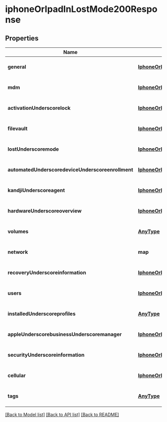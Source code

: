 # iphoneOrIpadInLostMode200Response

## Properties
Name | Type | Description | Notes
------------ | ------------- | ------------- | -------------
**general** | [**IphoneOrIpadInLostMode200ResponseGeneral**](IphoneOrIpadInLostMode200ResponseGeneral.md) |  | [optional] [default to null]
**mdm** | [**IphoneOrIpadInLostMode200ResponseMdm**](IphoneOrIpadInLostMode200ResponseMdm.md) |  | [optional] [default to null]
**activationUnderscorelock** | [**IphoneOrIpadInLostMode200ResponseActivationLock**](IphoneOrIpadInLostMode200ResponseActivationLock.md) |  | [optional] [default to null]
**filevault** | [**IphoneOrIpadInLostMode200ResponseFilevault**](IphoneOrIpadInLostMode200ResponseFilevault.md) |  | [optional] [default to null]
**lostUnderscoremode** | [**IphoneOrIpadInLostMode200ResponseLostMode**](IphoneOrIpadInLostMode200ResponseLostMode.md) |  | [optional] [default to null]
**automatedUnderscoredeviceUnderscoreenrollment** | [**IphoneOrIpadInLostMode200ResponseAutomatedDeviceEnrollment**](IphoneOrIpadInLostMode200ResponseAutomatedDeviceEnrollment.md) |  | [optional] [default to null]
**kandjiUnderscoreagent** | [**IphoneOrIpadInLostMode200ResponseKandjiAgent**](IphoneOrIpadInLostMode200ResponseKandjiAgent.md) |  | [optional] [default to null]
**hardwareUnderscoreoverview** | [**IphoneOrIpadInLostMode200ResponseHardwareOverview**](IphoneOrIpadInLostMode200ResponseHardwareOverview.md) |  | [optional] [default to null]
**volumes** | [**AnyType**](.md) |  | [optional] [default to null]
**network** | **map** |  | [optional] [default to null]
**recoveryUnderscoreinformation** | [**IphoneOrIpadInLostMode200ResponseRecoveryInformation**](IphoneOrIpadInLostMode200ResponseRecoveryInformation.md) |  | [optional] [default to null]
**users** | [**IphoneOrIpadInLostMode200ResponseUsers**](IphoneOrIpadInLostMode200ResponseUsers.md) |  | [optional] [default to null]
**installedUnderscoreprofiles** | [**AnyType**](.md) |  | [optional] [default to null]
**appleUnderscorebusinessUnderscoremanager** | [**IphoneOrIpadInLostMode200ResponseAppleBusinessManager**](IphoneOrIpadInLostMode200ResponseAppleBusinessManager.md) |  | [optional] [default to null]
**securityUnderscoreinformation** | [**IphoneOrIpadInLostMode200ResponseSecurityInformation**](IphoneOrIpadInLostMode200ResponseSecurityInformation.md) |  | [optional] [default to null]
**cellular** | [**IphoneOrIpadInLostMode200ResponseCellular**](IphoneOrIpadInLostMode200ResponseCellular.md) |  | [optional] [default to null]
**tags** | [**AnyType**](.md) |  | [optional] [default to null]

[[Back to Model list]](../README.md#documentation-for-models) [[Back to API list]](../README.md#documentation-for-api-endpoints) [[Back to README]](../README.md)


